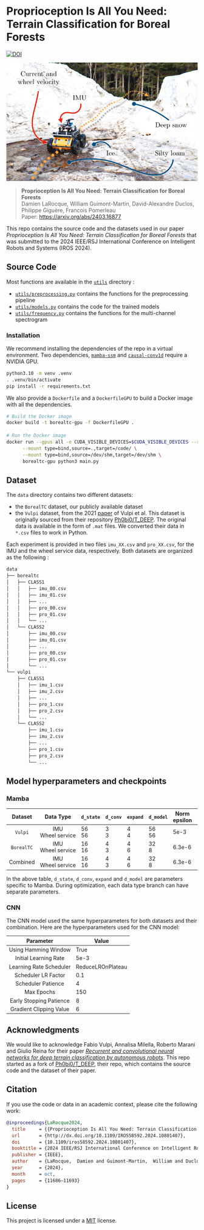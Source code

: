 # Proprioception Is All You Need: Terrain Classification for Boreal Forests

[![DOI](https://zenodo.org/badge/DOI/10.1109/IROS58592.2024.10801407.svg)](https://doi.org/10.1109/IROS58592.2024.10801407)

![Husky](assets/husky-in-context.png "Husky in a Boreal Forest")

> **Proprioception Is All You Need: Terrain Classification for Boreal Forests**\
> Damien LaRocque, William Guimont-Martin, David-Alexandre Duclos, Philippe Giguère, Francois Pomerleau\
> Paper: https://arxiv.org/abs/2403.16877

This repo contains the source code and the datasets used in our paper _Proprioception Is All You Need: Terrain Classification for Boreal Forests_ that was submitted to the 2024 IEEE/RSJ International Conference on Intelligent Robots and Systems (IROS 2024).

## Source Code

Most functions are available in the [`utils`](utils/) directory :

* [`utils/preprocessing.py`](utils/preprocessing.py) contains the functions for the preprocessing pipeline
* [`utils/models.py`](utils/models.py) contains the code for the trained models
* [`utils/frequency.py`](utils/frequency.py) contains the functions for the multi-channel spectrogram

### Installation

We recommend installing the dependencies of the repo in a virtual environment.
Two dependencies, [`mamba-ssm`](https://github.com/state-spaces/mamba) and [`causal-conv1d`](https://github.com/Dao-AILab/causal-conv1d) require a NVIDIA GPU.

```sh
python3.10 -m venv .venv
. .venv/bin/activate
pip install -r requirements.txt
```

We also provide a `Dockerfile` and a `DockerfileGPU` to build a Docker image with all the dependencies.

```sh
# Build the Docker image
docker build -t borealtc-gpu -f DockerfileGPU .

# Run the Docker image
docker run --gpus all -e CUDA_VISIBLE_DEVICES=$CUDA_VISIBLE_DEVICES --rm --ipc host \
	  --mount type=bind,source=.,target=/code/ \
	  --mount type=bind,source=/dev/shm,target=/dev/shm \
	  borealtc-gpu python3 main.py
```

## Dataset

The `data` directory contains two different datasets:

* the `BorealTC` dataset, our publicly available dataset
* the `Vulpi` dataset, from the 2021 [paper](https://doi.org/10.1016/j.jterra.2020.12.002) of Vulpi et al. This dataset is originally sourced from their repository [Ph0bi0/T_DEEP](https://github.com/Ph0bi0/T_DEEP). The original data is available in the form of `.mat` files. We converted their data in `*.csv` files to work in Python.

Each experiment is provided in two files `imu_XX.csv` and `pro_XX.csv`, for the IMU and the wheel service data, respectively.
Both datasets are organized as the following :

```sh
data
├── borealtc
│   ├── CLASS1
│   │   ├── imu_00.csv
│   │   ├── imu_01.csv
│   │   ├── ...
│   │   ├── pro_00.csv
│   │   ├── pro_01.csv
│   │   └── ...
│   └── CLASS2
│       ├── imu_00.csv
│       ├── imu_01.csv
│       ├── ...
│       ├── pro_00.csv
│       ├── pro_01.csv
│       └── ...
└── vulpi
    ├── CLASS1
    │   ├── imu_1.csv
    │   ├── imu_2.csv
    │   ├── ...
    │   ├── pro_1.csv
    │   ├── pro_2.csv
    │   └── ...
    └── CLASS2
        ├── imu_1.csv
        ├── imu_2.csv
        ├── ...
        ├── pro_1.csv
        ├── pro_2.csv
        └── ...
```

## Model hyperparameters and checkpoints

### Mamba

|  Dataset   |          Data Type           | `d_state`   | `d_conv`  | `expand`  | `d_model`   | Norm epsilon | Initial LR | LR&nbsp;drop factor | Reduce&nbsp;LR patience | Max epochs | Minibatch size | Valid patience | Gradient threshold | Focal&nbsp;loss alpha | Focal&nbsp;loss gamma |                       Checkpoint                       |
| :--------: | :--------------------------: | ----------- | --------- | --------- | ----------- | ------------ | ---------- | ------------------- | ----------------------- | ---------- | -------------- | -------------- | ------------------ | --------------------- | --------------------- | :----------------------------------------------------: |
|  `Vulpi`   | IMU <br/> Wheel&nbsp;service | 56 <br/> 56 | 3 <br/> 3 | 4 <br/> 4 | 56 <br/> 56 | 5e-3         | 5e-3       | 0.33                | 4                       | 60         | 64             | 8              | 2                  | 0.75                  | 2                     |    [mamba_vulpi.ckpt](checkpoints/mamba_vulpi.ckpt)    |
| `BorealTC` | IMU <br/> Wheel&nbsp;service | 16 <br/> 16 | 4 <br/> 3 | 4 <br/> 6 | 32 <br/> 8  | 6.3e-6       | 1.5e-3     | 0.25                | 4                       | 60         | 16             | 8              | None               | 0.75                  | 2.25                  | [mamba_borealtc.ckpt](checkpoints/mamba_borealtc.ckpt) |
|  Combined  | IMU <br/> Wheel&nbsp;service | 16 <br/> 16 | 4 <br/> 3 | 4 <br/> 6 | 32 <br/> 8  | 6.3e-6       | 1.5e-3     | 0.25                | 4                       | 60         | 16             | 8              | None               | 0.75                  | 2.25                  | [mamba_combined.ckpt](checkpoints/mamba_combined.ckpt) |

In the above table, `d_state`, `d_conv`, `expand` and `d_model` are parameters specific to Mamba. During optimization, each data type branch can have separate parameters.

### CNN

The CNN model used the same hyperparameters for both datasets and their combination.
Here are the hyperparameters used for the CNN model:

|        Parameter        | Value             |
| :---------------------: | ----------------- |
|  Using Hamming Window   | True              |
|  Initial Learning Rate  | 5e-3              |
| Learning Rate Scheduler | ReduceLROnPlateau |
|   Scheduler LR Factor   | 0.1               |
|   Scheduler Patience    | 4                 |
|       Max Epochs        | 150               |
| Early Stopping Patience | 8                 |
| Gradient Clipping Value | 6                 |



## Acknowledgments

We would like to acknowledge Fabio Vulpi, Annalisa Milella, Roberto Marani and Giulio Reina for their paper [_Recurrent and convolutional neural networks for deep terrain classification by autonomous robots_](https://doi.org/10.1016/j.jterra.2020.12.002).
This repo started as a fork of [Ph0bi0/T_DEEP](https://github.com/Ph0bi0/T_DEEP), their repo, which contains the source code and the dataset of their paper.

## Citation

If you use the code or data in an academic context, please cite the following work:

```bibtex
@inproceedings{LaRocque2024,
  title     = {{Proprioception Is All You Need: Terrain Classification for Boreal Forests}},
  url       = {http://dx.doi.org/10.1109/IROS58592.2024.10801407},
  doi       = {10.1109/iros58592.2024.10801407},
  booktitle = {2024 IEEE/RSJ International Conference on Intelligent Robots and Systems (IROS)},
  publisher = {IEEE},
  author    = {LaRocque,  Damien and Guimont-Martin,  William and Duclos,  David-Alexandre and Giguère,  Philippe and Pomerleau,  Fran\c{c}ois},
  year      = {2024},
  month     = oct,
  pages     = {11686–11693}
}
```

## License

This project is licensed under a [MIT](LICENSE) license.
